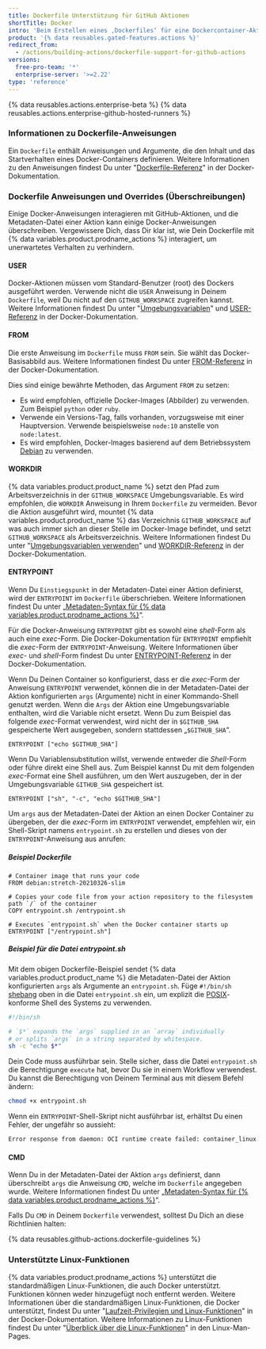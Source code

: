 ```yaml
---
title: Dockerfile Unterstützung für GitHub Aktionen
shortTitle: Docker
intro: 'Beim Erstellen eines ‚Dockerfiles‘ für eine Dockercontainer-Aktion sollten Sie sich darüber im Klaren sein, wie einige Docker-Anweisungen mit GitHub-Aktionen und der Metadaten-Datei einer Aktion interagieren.'
product: '{% data reusables.gated-features.actions %}'
redirect_from:
  - /actions/building-actions/dockerfile-support-for-github-actions
versions:
  free-pro-team: '*'
  enterprise-server: '>=2.22'
type: 'reference'
---
```


{% data reusables.actions.enterprise-beta %}
{% data reusables.actions.enterprise-github-hosted-runners %}

### Informationen zu Dockerfile-Anweisungen

Ein `Dockerfile` enthält Anweisungen und Argumente, die den Inhalt und das Startverhalten eines Docker-Containers definieren. Weitere Informationen zu den Anweisungen findest Du unter "[Dockerfile-Referenz](https://docs.docker.com/engine/reference/builder/)" in der Docker-Dokumentation.

### Dockerfile Anweisungen und Overrides (Überschreibungen)

Einige Docker-Anweisungen interagieren mit GitHub-Aktionen, und die Metadaten-Datei einer Aktion kann einige Docker-Anweisungen überschreiben. Vergewissere Dich, dass Dir klar ist, wie Dein Dockerfile mit {% data variables.product.prodname_actions %} interagiert, um unerwartetes Verhalten zu verhindern.

#### USER

Docker-Aktionen müssen vom Standard-Benutzer (root) des Dockers ausgeführt werden. Verwende nicht die `USER` Anweisung in Deinem `Dockerfile`, weil Du nicht auf den `GITHUB_WORKSPACE` zugreifen kannst. Weitere Informationen findest Du unter "[Umgebungsvariablen](/actions/configuring-and-managing-workflows/using-environment-variables)" und [USER-Referenz](https://docs.docker.com/engine/reference/builder/#user) in der Docker-Dokumentation.

#### FROM

Die erste Anweisung im `Dockerfile` muss `FROM` sein. Sie wählt das Docker-Basisabbild aus. Weitere Informationen findest Du unter [FROM-Referenz](https://docs.docker.com/engine/reference/builder/#from) in der Docker-Dokumentation.

Dies sind einige bewährte Methoden, das Argument `FROM` zu setzen:

- Es wird empfohlen, offizielle Docker-Images (Abbilder) zu verwenden. Zum Beispiel `python` oder `ruby`.
- Verwende ein Versions-Tag, falls vorhanden, vorzugsweise mit einer Hauptversion. Verwende beispielsweise `node:10` anstelle von `node:latest`.
- Es wird empfohlen, Docker-Images basierend auf dem Betriebssystem [Debian](https://www.debian.org/) zu verwenden.

#### WORKDIR

{% data variables.product.product_name %} setzt den Pfad zum Arbeitsverzeichnis in der `GITHUB_WORKSPACE` Umgebungsvariable. Es wird empfohlen, die `WORKDIR` Anweisung in Ihrem `Dockerfile` zu vermeiden. Bevor die Aktion ausgeführt wird, mountet {% data variables.product.product_name %} das Verzeichnis `GITHUB_WORKSPACE` auf was auch immer sich an dieser Stelle im Docker-Image befindet, und setzt `GITHUB_WORKSPACE` als Arbeitsverzeichnis. Weitere Informationen findest Du unter "[Umgebungsvariablen verwenden](/actions/configuring-and-managing-workflows/using-environment-variables)" und [WORKDIR-Referenz](https://docs.docker.com/engine/reference/builder/#workdir) in der Docker-Dokumentation.

#### ENTRYPOINT

Wenn Du `Einstiegspunkt` in der Metadaten-Datei einer Aktion definierst, wird der `ENTRYPOINT` im `Dockerfile` überschrieben. Weitere Informationen findest Du unter „[Metadaten-Syntax für {% data variables.product.prodname_actions %}](/actions/creating-actions/metadata-syntax-for-github-actions/#runsentrypoint)“.

Für die Docker-Anweisung `ENTRYPOINT` gibt es sowohl eine _shell_-Form als auch eine _exec_-Form. Die Docker-Dokumentation für `ENTRYPOINT` empfiehlt die _exec_-Form der `ENTRYPOINT`-Anweisung. Weitere Informationen über _exec_- und _shell_-Form findest Du unter [ENTRYPOINT-Referenz](https://docs.docker.com/engine/reference/builder/#entrypoint) in der Docker-Dokumentation.

Wenn Du Deinen Container so konfigurierst, dass er die _exec_-Form der Anweisung `ENTRYPOINT` verwendet, können die in der Metadaten-Datei der Aktion konfigurierten `args` (Argumente) nicht in einer Kommando-Shell genutzt werden. Wenn die `Args` der Aktion eine Umgebungsvariable enthalten, wird die Variable nicht ersetzt. Wenn Du zum Beispiel das folgende _exec_-Format verwendest, wird nicht der in `$GITHUB_SHA` gespeicherte Wert ausgegeben, sondern stattdessen „`$GITHUB_SHA`“.

```
ENTRYPOINT ["echo $GITHUB_SHA"]
```

 Wenn Du Variablensubstitution willst, verwende entweder die _Shell_-Form oder führe direkt eine Shell aus. Zum Beispiel kannst Du mit dem folgenden _exec_-Format eine Shell ausführen, um den Wert auszugeben, der in der Umgebungsvariable `GITHUB_SHA` gespeichert ist.

```
ENTRYPOINT ["sh", "-c", "echo $GITHUB_SHA"]
```

 Um `args` aus der Metadaten-Datei der Aktion an einen Docker Container zu übergeben, der die _exec_-Form im `ENTRYPOINT` verwendet, empfehlen wir, ein Shell-Skript namens `entrypoint.sh` zu erstellen und dieses von der `ENTRYPOINT`-Anweisung aus anrufen:

##### Beispiel *Dockerfile*
```
# Container image that runs your code
FROM debian:stretch-20210326-slim

# Copies your code file from your action repository to the filesystem path `/` of the container
COPY entrypoint.sh /entrypoint.sh

# Executes `entrypoint.sh` when the Docker container starts up
ENTRYPOINT ["/entrypoint.sh"]
```

##### Beispiel für die Datei *entrypoint.sh*

Mit dem obigen Dockerfile-Beispiel sendet {% data variables.product.product_name %} die Metadaten-Datei der Aktion konfigurierten `args` als Argumente an `entrypoint.sh`. Füge `#!/bin/sh` [shebang](https://en.wikipedia.org/wiki/Shebang_(Unix)) oben in die Datei `entrypoint.sh` ein, um explizit die [POSIX](https://en.wikipedia.org/wiki/POSIX)-konforme Shell des Systems zu verwenden.

``` sh
#!/bin/sh

# `$*` expands the `args` supplied in an `array` individually
# or splits `args` in a string separated by whitespace.
sh -c "echo $*"
```

Dein Code muss ausführbar sein. Stelle sicher, dass die Datei `entrypoint.sh` die Berechtigunge `execute` hat, bevor Du sie in einem Workflow verwendest. Du kannst die Berechtigung von Deinem Terminal aus mit diesem Befehl ändern:
  ``` sh
  chmod +x entrypoint.sh
  ```

Wenn ein `ENTRYPOINT`-Shell-Skript nicht ausführbar ist, erhältst Du einen Fehler, der ungefähr so aussieht:

``` sh
Error response from daemon: OCI runtime create failed: container_linux.go:348: starting container process caused "exec: \"/entrypoint.sh\": permission denied": unknown
```

#### CMD

Wenn Du in der Metadaten-Datei der Aktion `args` definierst, dann überschreibt `args` die Anweisung `CMD`, welche im `Dockerfile` angegeben wurde. Weitere Informationen findest Du unter „[Metadaten-Syntax für {% data variables.product.prodname_actions %}](/actions/creating-actions/metadata-syntax-for-github-actions#runsargs)“.

Falls Du `CMD` in Deinem `Dockerfile` verwendest, solltest Du Dich an diese Richtlinien halten:

{% data reusables.github-actions.dockerfile-guidelines %}

### Unterstützte Linux-Funktionen

{% data variables.product.prodname_actions %} unterstützt die standardmäßigen Linux-Funktionen, die auch Docker unterstützt. Funktionen können weder hinzugefügt noch entfernt werden. Weitere Informationen über die standardmäßigen Linux-Funktionen, die Docker unterstützt, findest Du unter "[Laufzeit-Privilegien und Linux-Funktionen](https://docs.docker.com/engine/reference/run/#runtime-privilege-and-linux-capabilities)" in der Docker-Dokumentation. Weitere Informationen zu Linux-Funktionen findest Du unter "[Überblick über die Linux-Funktionen](http://man7.org/linux/man-pages/man7/capabilities.7.html)" in den Linux-Man-Pages.

